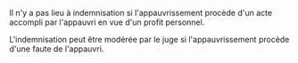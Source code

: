 Il n'y a pas lieu à indemnisation si l'appauvrissement procède d'un acte accompli par l'appauvri en vue d'un profit personnel.

L'indemnisation peut être modérée par le juge si l'appauvrissement procède d'une faute de l'appauvri.
